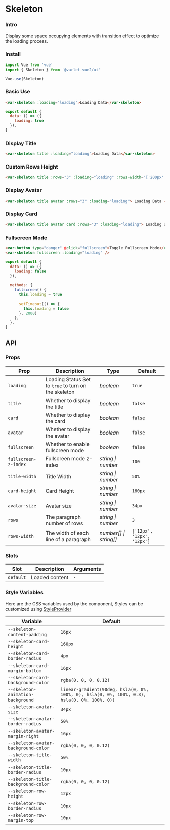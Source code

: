 # Skeleton

### Intro

Display some space occupying elements with transition effect to optimize the loading process.

### Install

```js
import Vue from 'vue'
import { Skeleton } from '@varlet-vue2/ui'

Vue.use(Skeleton)
```

### Basic Use

```html
<var-skeleton :loading="loading">Loading Data</var-skeleton>
```

```js
export default {
  data: () => ({
    loading: true
  }),
}
```

### Display Title

```html
<var-skeleton title :loading="loading">Loading Data</var-skeleton>
```

### Custom Rows Height

```html
<var-skeleton title :rows="3" :loading="loading" :rows-width="['200px', '100px', '50px']"> Loading Data </var-skeleton>
```

### Display Avatar

```html
<var-skeleton title avatar :rows="3" :loading="loading"> Loading Data </var-skeleton>
```

### Display Card

```html
<var-skeleton title avatar card :rows="3" :loading="loading"> Loading Data </var-skeleton>
```

### Fullscreen Mode

```html
<var-button type="danger" @click="fullscreen">Toggle Fullscreen Mode</var-button>
<var-skeleton fullscreen :loading="loading" />
```

```js
export default {
  data: () => ({
    loading: false
  }),

  methods: {
    fullscreen() {
      this.loading = true

      setTimeout(() => {
        this.loading = false
      }, 2000)
    },
  },
}
```

## API

### Props

| Prop                 | Description                                          | Type                   | Default                    |
| -------------------- | ---------------------------------------------------- | ---------------------- | -------------------------- |
| `loading`            | Loading Status Set to `true` to turn on the skeleton | _boolean_              | `true`                     |
| `title`              | Whether to display the title                         | _boolean_              | `false`                    |
| `card`               | Whether to display the card                          | _boolean_              | `false`                    |
| `avatar`             | Whether to display the avatar                        | _boolean_              | `false`                    |
| `fullscreen`         | Whether to enable fullscreen mode                    | _boolean_              | `false`                    |
| `fullscreen-z-index` | Fullscreen mode z-index                              | _string \| number_     | `100`                      |
| `title-width`        | Title Width                                          | _string \| number_     | `50%`                      |
| `card-height`        | Card Height                                          | _string \| number_     | `160px`                    |
| `avatar-size`        | Avatar size                                          | _string \| number_     | `34px`                     |
| `rows`               | The paragraph number of rows                         | _string \| number_     | `3`                        |
| `rows-width`         | The width of each line of a paragraph                | _number[] \| string[]_ | `['12px', '12px', '12px']` |

### Slots

| Slot      | Description    | Arguments |
| --------- | -------------- | --------- |
| `default` | Loaded content | `-`       |

### Style Variables

Here are the CSS variables used by the component, Styles can be customized using [StyleProvider](#/en-US/style-provider)

| Variable                             | Default                                                                                      |
| ------------------------------------ | -------------------------------------------------------------------------------------------- |
| `--skeleton-content-padding`         | `16px`                                                                                       |
| `--skeleton-card-height`             | `160px`                                                                                      |
| `--skeleton-card-border-radius`      | `4px`                                                                                        |
| `--skeleton-card-margin-bottom`      | `16px`                                                                                       |
| `--skeleton-card-background-color`   | `rgba(0, 0, 0, 0.12)`                                                                        |
| `--skeleton-animation-background`    | `linear-gradient(90deg, hsla(0, 0%, 100%, 0), hsla(0, 0%, 100%, 0.3), hsla(0, 0%, 100%, 0))` |
| `--skeleton-avatar-size`             | `34px`                                                                                       |
| `--skeleton-avatar-border-radius`    | `50%`                                                                                        |
| `--skeleton-avatar-margin-right`     | `16px`                                                                                       |
| `--skeleton-avatar-background-color` | `rgba(0, 0, 0, 0.12)`                                                                        |
| `--skeleton-title-width`             | `50%`                                                                                        |
| `--skeleton-title-border-radius`     | `10px`                                                                                       |
| `--skeleton-title-background-color`  | `rgba(0, 0, 0, 0.12)`                                                                        |
| `--skeleton-row-height`              | `12px`                                                                                       |
| `--skeleton-row-border-radius`       | `10px`                                                                                       |
| `--skeleton-row-margin-top`          | `10px`                                                                                       |
